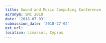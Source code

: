 ```yaml
---
title: Sound and Music Computing Conference
acronym: SMC 2018
date: '2018-07-03'
submission_date: '2018-27-02'
ext_url:
location: Limassol, Cyprus
---
```

